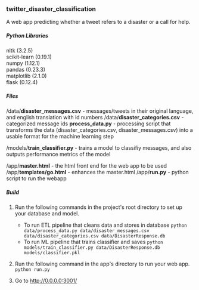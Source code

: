 ### twitter_disaster_classification
A web app predicting whether a tweet refers to a disaster or a call for help.

##### Python Libraries

nltk (3.2.5) <br>
scikit-learn (0.19.1)  <br>
numpy (1.12.1) <br>
pandas (0.23.3) <br>
matplotlib (2.1.0) <br>
flask (0.12.4) <br>

##### Files
/data/**disaster_messages.csv** - messages/tweets in their original language, and english translation with id numbers
/data/**disaster_categories.csv** - categorized message ids
**process_data.py** - processing script that transforms the data (disaster_categories.csv, disaster_messages.csv) into a usable format for the machine learning step

/models/**train_classifier.py** - trains a model to classifiy messages, and also outputs performance metrics of the model

/app/**master.html** - the html front end for the web app to be used
/app/**templates/go.html** - enhances the master.html
/app/**run.py** - python script to run the webapp

##### Build

1. Run the following commands in the project's root directory to set up your database and model.

    - To run ETL pipeline that cleans data and stores in database
        `python data/process_data.py data/disaster_messages.csv data/disaster_categories.csv data/DisasterResponse.db`
    - To run ML pipeline that trains classifier and saves
        `python models/train_classifier.py data/DisasterResponse.db models/classifier.pkl`

2. Run the following command in the app's directory to run your web app.
    `python run.py`

3. Go to http://0.0.0.0:3001/
